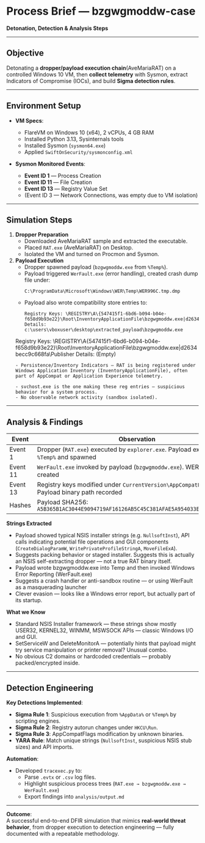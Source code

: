 # Process Brief — bzgwgmoddw-case  
**Detonation, Detection & Analysis Steps**

---

##  Objective
Detonating a **dropper/payload execution chain**(AveMariaRAT) on a controlled Windows 10 VM, then **collect telemetry** with Sysmon, extract Indicators of Compromise (IOCs), and build **Sigma detection rules**.

---

##  Environment Setup
- **VM Specs**:
  - FlareVM on Windows 10 (x64), 2 vCPUs, 4 GB RAM
  - Installed Python 3.13, Sysinternals tools
  - Installed Sysmon (`sysmon64.exe`)
  - Applied `SwiftOnSecurity/sysmonconfig.xml`

- **Sysmon Monitored Events**:
  - **Event ID 1** — Process Creation
  - **Event ID 11** — File Creation
  - **Event ID 13** — Registry Value Set
  - (Event ID 3 — Network Connections, was empty due to VM isolation)

---

##  Simulation Steps

1. **Dropper Preparation**
   - Downloaded AveMariaRAT sample and extracted the executable.
   - Placed `RAT.exe` (AveMariaRAT) on Desktop.
   - Isolated the VM and turned on Procmon and Sysmon.
2. **Payload Execution**
   - Dropper spawned payload (`bzgwgmoddw.exe` from `%Temp%`).
   - Payload triggered `WerFault.exe` (error handling), created crash dump file under:
     ```
     C:\ProgramData\Microsoft\Windows\WER\Temp\WER996C.tmp.dmp
     ```
   - Payload also wrote compatibility store entries to:
     ```
     Registry Keys: \REGISTRY\A\{547415f1-6bd6-b094-b04e-f658d9b93e22}\Root\InventoryApplicationFile\bzgwgmoddw.exe|d2634becc9c668fa\LowerCaseLongPath
     Details: c:\users\vboxuser\desktop\extracted_payload\bzgwgmoddw.exe

    Registry Keys: \REGISTRY\A\{547415f1-6bd6-b094-b04e-f658d9b93e22}\Root\InventoryApplicationFile\bzgwgmoddw.exe|d2634becc9c668fa\Publisher
     Details: (Empty)
     ```
   - Persistence/Inventory Indicators — RAT is being registered under Windows Application Inventory (InventoryApplicationFile), often part of AppCompat or Application Experience telemetry.

   - svchost.exe is the one making these reg entries — suspicious behavior for a system process.
   - No observable network activity (sandbox isolated).

---

## Analysis & Findings

| Event | Observation |
|--------|------------|
| Event 1 | Dropper (`RAT.exe`) executed by `explorer.exe`. Payload extracted into `%Temp%` and spawned |
| Event 11 | `WerFault.exe` invoked by payload (`bzgwgmoddw.exe`). WER dump file created |
| Event 13 | Registry keys modified under `CurrentVersion\AppCompatFlags`. Payload binary path recorded |
| Hashes | Payload SHA256: `A5B365B1AC3044E9094719AF16126AB5C45C381AFAE5A954033E3DE31711D3B9` |

**Strings Extracted**  
- Payload showed typical NSIS installer strings (e.g. `NullsoftInst`), API calls indicating potential file operations and GUI components (`CreateDialogParamW`, `WritePrivateProfileStringA`, `MoveFileExA`).  
- Suggests packing behavior or staged installer. Suggests this is actually an NSIS self-extracting dropper — not a true RAT binary itself.
- Payload wrote bzgwgmoddw.exe into Temp and then invoked Windows Error Reporting (WerFault.exe)
- Suggests a crash handler or anti-sandbox routine — or using WerFault as a masquerading launcher
- Clever evasion — looks like a Windows error report, but actually part of its startup.

**What we Know**
- Standard NSIS Installer framework — these strings show mostly USER32, KERNEL32, WINMM, MSWSOCK APIs — classic Windows I/O and GUI.
- SetServiceW and DeleteMonitorA — potentially hints that payload might try service manipulation or printer removal? Unusual combo.
- No obvious C2 domains or hardcoded credentials — probably packed/encrypted inside.

---

##  Detection Engineering

**Key Detections Implemented**:
- **Sigma Rule 1**: Suspicious execution from `%AppData%` or `%Temp%` by scripting engines.
- **Sigma Rule 2**: Registry autorun changes under `HKCU\Run`.
- **Sigma Rule 3**: AppCompatFlags modification by unknown binaries.
- **YARA Rule**: Match unique strings (`NullsoftInst`, suspicious NSIS stub sizes) and API imports.

**Automation**:
- Developed `tracexec.py` to:
  - Parse `.evtx` or `.csv` log files.
  - Highlight suspicious process trees (`RAT.exe → bzgwgmoddw.exe → WerFault.exe`)
  - Export findings into `analysis/output.md`

---


**Outcome**:  
A successful end-to-end DFIR simulation that mimics **real-world threat behavior**, from dropper execution to detection engineering — fully documented with a repeatable methodology.
